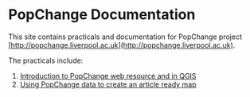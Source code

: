 # PopChange Documentation

This site contains practicals and documentation for PopChange project [http://popchange.liverpool.ac.uk](http://popchange.liverpool.ac.uk).

The practicals include:

1. [Introduction to PopChange web resource and in QGIS](https://github.com/ClearMappingCo/popchange-documentation/blob/master/practicals/1-intro-popchange/workbook.md)  
2. [Using PopChange data to create an article ready map](https://github.com/ClearMappingCo/popchange-documentation/blob/master/practicals/2-article-ready-map/workbook.md)  

<!-- Suspected practicals 3. How does population vary over distance?  
4. Simple spatial analysis -->  
